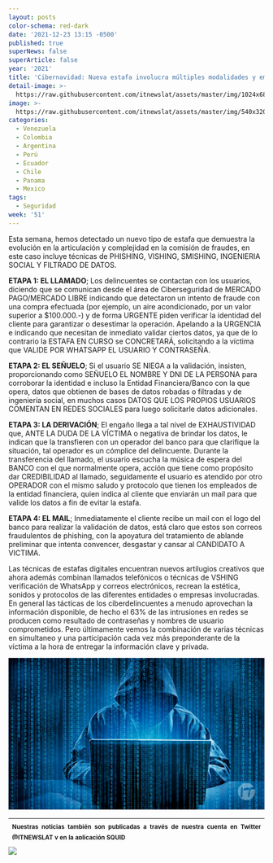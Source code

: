 ```yaml
---
layout: posts
color-schema: red-dark
date: '2021-12-23 13:15 -0500'
published: true
superNews: false
superArticle: false
year: '2021'
title: 'Cibernavidad: Nueva estafa involucra múltiples modalidades y empresas '
detail-image: >-
  https://raw.githubusercontent.com/itnewslat/assets/master/img/1024x680/Ciberataque-g.jpg
image: >-
  https://raw.githubusercontent.com/itnewslat/assets/master/img/540x320/Ciberataque-p.jpg
categories:
  - Venezuela
  - Colombia
  - Argentina
  - Perú
  - Ecuador
  - Chile
  - Panama
  - Mexico
tags:
  - Seguridad
week: '51'
---
```

Esta semana, hemos detectado un nuevo tipo de estafa que demuestra la evolución en la articulación y complejidad en la comisión de fraudes, en este caso incluye técnicas de PHISHING, VISHING, SMISHING, INGENIERIA SOCIAL Y FILTRADO DE DATOS.
 
**ETAPA 1: EL LLAMADO**; Los delincuentes se contactan con los usuarios, diciendo que se comunican desde el área de Ciberseguridad de MERCADO PAGO/MERCADO LIBRE indicando que detectaron un intento de fraude con una compra efectuada (por ejemplo, un aire acondicionado, por un valor superior a $100.000.-) y de forma URGENTE piden verificar la identidad del cliente para garantizar o desestimar la operación. Apelando a la URGENCIA e indicando que necesitan de inmediato validar ciertos datos, ya que de lo contrario la ESTAFA EN CURSO se CONCRETARÁ, solicitando a la víctima que VALIDE POR WHATSAPP EL USUARIO Y CONTRASEÑA.
 
**ETAPA 2: EL SEÑUELO**;  Si el usuario SE NIEGA a la validación, insisten, proporcionando como SEÑUELO EL NOMBRE Y DNI DE LA PERSONA para corroborar la identidad e incluso la Entidad Financiera/Banco con la que opera, datos que obtienen de bases de datos robadas o filtradas y de ingeniería social, en muchos casos DATOS QUE LOS PROPIOS USUARIOS COMENTAN EN REDES SOCIALES para luego solicitarle datos adicionales.
 
**ETAPA 3: LA DERIVACIÓN**; El engaño llega a tal nivel de EXHAUSTIVIDAD que, ANTE LA DUDA DE LA VÍCTIMA o negativa de brindar los datos, le indican que la transfieren con un operador del banco para que clarifique la situación, tal operador es un cómplice del delincuente. Durante la transferencia del llamado, el usuario escucha la música de espera del BANCO con el que normalmente opera, acción que tiene como propósito dar CREDIBILIDAD al llamado, seguidamente el usuario es atendido por otro OPERADOR con el mismo saludo y protocolo que tienen los empleados de la entidad financiera, quien indica al cliente que enviarán un mail para que valide los datos a fin de evitar la estafa.
 
**ETAPA 4: EL MAIL**; Inmediatamente el cliente recibe un mail con el logo del banco para realizar la validación de datos, está claro que estos son correos fraudulentos de phishing, con la apoyatura del tratamiento de ablande preliminar que intenta convencer, desgastar y cansar al CANDIDATO A VICTIMA.
 
Las técnicas de estafas digitales encuentran nuevos artilugios creativos que ahora además combinan llamados telefónicos o técnicas de VSHING  verificación de WhatsApp y correos electrónicos, recrean la estética, sonidos y protocolos de las diferentes entidades o empresas involucradas. En general las tácticas de los ciberdelincuentes a menudo aprovechan la información disponible, de hecho el 63% de las intrusiones en redes se producen como resultado de contraseñas y nombres de usuario comprometidos. Pero últimamente vemos la combinación de varias técnicas en simultaneo y una participación cada vez más preponderante de la víctima a la hora de entregar la información clave y privada.

![](https://raw.githubusercontent.com/itnewslat/assets/master/img/540x320/Ciberataque-p.jpg)
 
 <table style="height: 42px;" width="569">
<tbody>
<tr>
<td style="text-align: justify;"><sub><strong>Nuestras noticias también son publicadas a través de nuestra cuenta en Twitter <a href="https://twitter.com/itnewslat?lang=es">@ITNEWSLAT</a> y en la aplicación <a href="https://squidapp.co/en/">SQUID</a></strong></sub></td>
</tr>
</tbody>
</table>

<img src="https://tracker.metricool.com/c3po.jpg?hash=56f88a41e39ab42c063cc51676587a04"/>